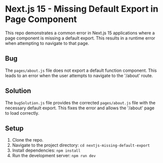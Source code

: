 # Next.js 15 - Missing Default Export in Page Component

This repo demonstrates a common error in Next.js 15 applications where a page component is missing a default export.  This results in a runtime error when attempting to navigate to that page. 

## Bug

The `pages/about.js` file does not export a default function component.  This leads to an error when the user attempts to navigate to the '/about' route. 

## Solution

The `bugSolution.js` file provides the corrected `pages/about.js` file with the necessary default export. This fixes the error and allows the '/about' page to load correctly.

## Setup

1. Clone the repo.
2. Navigate to the project directory: `cd nextjs-missing-default-export`
3. Install dependencies: `npm install`
4. Run the development server: `npm run dev`